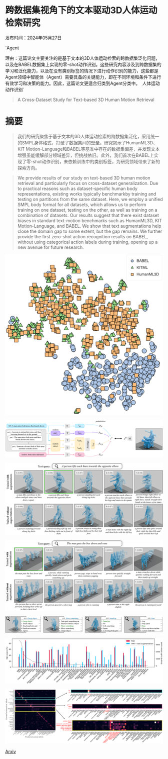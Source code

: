 # 跨数据集视角下的文本驱动3D人体运动检索研究

发布时间：2024年05月27日

`Agent

理由：这篇论文主要关注的是基于文本的3D人体运动检索的跨数据集泛化问题，以及在BABEL数据集上实现的零-shot动作识别。这些研究内容涉及到跨数据集的学习和泛化能力，以及在没有类别标签的情况下进行动作识别的能力，这些都是Agent领域中智能体（Agent）需要具备的关键能力，即在不同环境和条件下进行有效学习和决策的能力。因此，这篇论文更适合归类到Agent分类中。` `人体运动` `动作识别`

> A Cross-Dataset Study for Text-based 3D Human Motion Retrieval

# 摘要

> 我们的研究聚焦于基于文本的3D人体运动检索的跨数据集泛化，采用统一的SMPL身体格式，打破了数据集间的壁垒。研究揭示了HumanML3D、KIT Motion-Language和BABEL等基准中存在的数据集偏差，并发现文本增强虽能缓解部分领域差异，但挑战依旧。此外，我们首次在BABEL上实现了零-shot动作识别，未依赖训练中的类别标签，为研究领域带来了新的探索方向。

> We provide results of our study on text-based 3D human motion retrieval and particularly focus on cross-dataset generalization. Due to practical reasons such as dataset-specific human body representations, existing works typically benchmarkby training and testing on partitions from the same dataset. Here, we employ a unified SMPL body format for all datasets, which allows us to perform training on one dataset, testing on the other, as well as training on a combination of datasets. Our results suggest that there exist dataset biases in standard text-motion benchmarks such as HumanML3D, KIT Motion-Language, and BABEL. We show that text augmentations help close the domain gap to some extent, but the gap remains. We further provide the first zero-shot action recognition results on BABEL, without using categorical action labels during training, opening up a new avenue for future research.

![跨数据集视角下的文本驱动3D人体运动检索研究](../../../paper_images/2405.16909/x1.png)

![跨数据集视角下的文本驱动3D人体运动检索研究](../../../paper_images/2405.16909/x2.png)

![跨数据集视角下的文本驱动3D人体运动检索研究](../../../paper_images/2405.16909/x3.png)

![跨数据集视角下的文本驱动3D人体运动检索研究](../../../paper_images/2405.16909/x4.png)

![跨数据集视角下的文本驱动3D人体运动检索研究](../../../paper_images/2405.16909/x5.png)

![跨数据集视角下的文本驱动3D人体运动检索研究](../../../paper_images/2405.16909/x6.png)

![跨数据集视角下的文本驱动3D人体运动检索研究](../../../paper_images/2405.16909/x7.png)

[Arxiv](https://arxiv.org/abs/2405.16909)